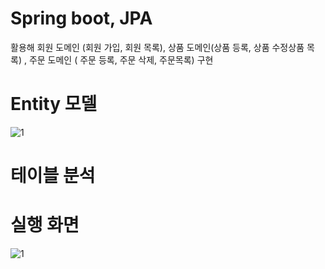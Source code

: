 # Spring boot, JPA
활용해 회원 도메인 (회원 가입, 회원 목록), 상품 도메인(상품 등록, 상품 수정상품 목록) , 주문 도메인 ( 주문 등록, 주문 삭제, 주문목록) 구현

# Entity 모델
![1](https://user-images.githubusercontent.com/95893341/213695113-14b43b45-fe54-411c-b067-1fb51853b877.PNG)

# 테이블 분석

# 실행 화면
![1](https://user-images.githubusercontent.com/95893341/213695412-449196ec-0580-4939-b158-5246dc47627b.PNG)
